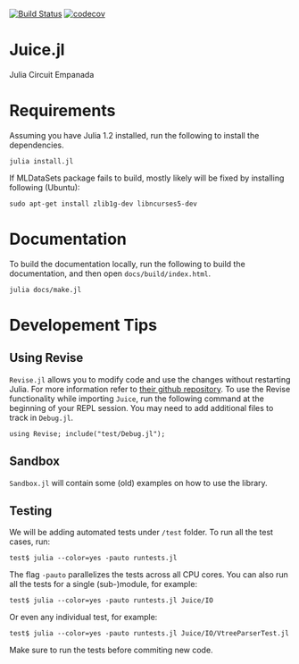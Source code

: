 [![Build Status](https://travis-ci.com/UCLA-StarAI/Juice.jl.svg?token=WqP1S31vh9msACoVUepf&branch=master)](https://travis-ci.com/UCLA-StarAI/Juice.jl) [![codecov](https://codecov.io/gh/UCLA-StarAI/Juice.jl/branch/master/graph/badge.svg?token=ORgtXXr8Uo)](https://codecov.io/gh/UCLA-StarAI/Juice.jl)



# Juice.jl
Julia Circuit Empanada


# Requirements

Assuming you have Julia 1.2 installed, run the following to install the dependencies.

 ``julia install.jl``

If MLDataSets package fails to build, mostly likely will be fixed by installing following (Ubuntu):

  ``sudo apt-get install zlib1g-dev libncurses5-dev``

# Documentation

To build the documentation locally, run the following to build the documentation, and then open `docs/build/index.html`.

    julia docs/make.jl




# Developement Tips

## Using Revise

`Revise.jl` allows you to modify code and use the changes without restarting Julia. For more information refer to [their github repository](https://github.com/timholy/Revise.jl).
 To use the Revise functionality while importing `Juice`, run the following command at the beginning of your REPL session. You may need to add additional files to track in `Debug.jl`.

    using Revise; include("test/Debug.jl");


## Sandbox

`Sandbox.jl` will contain some (old) examples on how to use the library.

## Testing

We will be adding automated tests under `/test` folder. To run all the test cases, run:

    test$ julia --color=yes -pauto runtests.jl

The flag `-pauto` parallelizes the tests across all CPU cores.
You can also run all the tests for a single (sub-)module, for example:

    test$ julia --color=yes -pauto runtests.jl Juice/IO

Or even any individual test, for example:

    test$ julia --color=yes -pauto runtests.jl Juice/IO/VtreeParserTest.jl

Make sure to run the tests before commiting new code.
